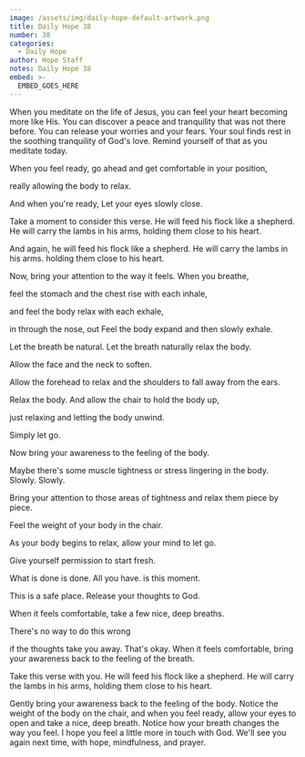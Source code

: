 ```yaml
---
image: /assets/img/daily-hope-default-artwork.png
title: Daily Hope 38
number: 38
categories:
  - Daily Hope
author: Hope Staff
notes: Daily Hope 38
embed: >-
  EMBED_GOES_HERE
---
```

When you meditate on the life of Jesus, you can feel your heart becoming more like His. You can discover a peace and tranquility that was not there before. You can release your worries and your fears. Your soul finds rest in the soothing tranquility of God's love. Remind yourself of that as you meditate today.

When you feel ready, go ahead and get comfortable in your position,

really allowing the body to relax.

And when you're ready, Let your eyes slowly close.

Take a moment to consider this verse. He will feed his flock like a shepherd. He will carry the lambs in his arms, holding them close to his heart.

And again, he will feed his flock like a shepherd. He will carry the lambs in his arms. holding them close to his heart.

Now, bring your attention to the way it feels. When you breathe,

feel the stomach and the chest rise with each inhale,

and feel the body relax with each exhale,

in through the nose, out Feel the body expand and then slowly exhale.

Let the breath be natural. Let the breath naturally relax the body.

Allow the face and the neck to soften.

Allow the forehead to relax and the shoulders to fall away from the ears.

Relax the body. And allow the chair to hold the body up,

just relaxing and letting the body unwind.

Simply let go.

Now bring your awareness to the feeling of the body.

Maybe there's some muscle tightness or stress lingering in the body. Slowly. Slowly.

Bring your attention to those areas of tightness and relax them piece by piece.

Feel the weight of your body in the chair.

As your body begins to relax, allow your mind to let go.

Give yourself permission to start fresh.

What is done is done. All you have. is this moment.

This is a safe place. Release your thoughts to God.

When it feels comfortable, take a few nice, deep breaths.

There's no way to do this wrong

if the thoughts take you away. That's okay. When it feels comfortable, bring your awareness back to the feeling of the breath.

Take this verse with you. He will feed his flock like a shepherd. He will carry the lambs in his arms, holding them close to his heart.

Gently bring your awareness back to the feeling of the body. Notice the weight of the body on the chair, and when you feel ready, allow your eyes to open and take a nice, deep breath. Notice how your breath changes the way you feel. I hope you feel a little more in touch with God. We'll see you again next time, with hope, mindfulness, and prayer.

